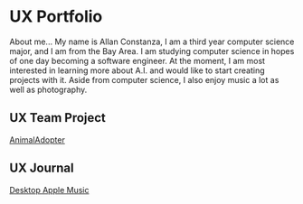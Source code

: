 # UX Portfolio

About me...
My name is Allan Constanza, I am a third year computer science major, and I am from the Bay Area. I am studying computer science in hopes of one day becoming a software engineer. At the moment, I am most interested in learning more about A.I. and would like to start creating projects with it. Aside from computer science, I also enjoy music a lot as well as photography.

## UX Team Project

[AnimalAdopter](https://chicostate.github.io/ux-animal-adopter)



## UX Journal

[Desktop Apple Music](j01/)
